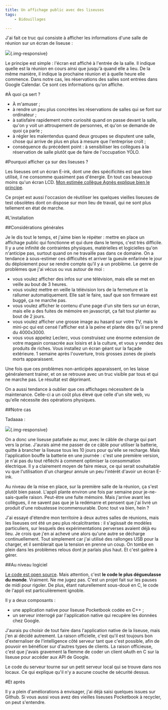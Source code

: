 ```yaml
---
title: Un affichage public avec des liseuses
tags:
    - Bidouillages

---
```


J'ai fait ce truc qui consiste à afficher les informations d'une salle de réunion sur un écran de liseuse :

![](/images/liseuse_2.jpg){.img-responsive}

<!--more-->

Le principe est simple : l'écran est affiché à l'entrée de la salle. Il indique quelle est la réunion en cours ainsi que jusqu'à quand elle a lieu. De la même manière, il indique la prochaine réunion et à quelle heure elle commence. Dans notre cas, les réservations des salles sont entrées dans Google Calendar. Ce sont ces informations qu'on affiche.

#À quoi ça sert ?

* À m'amuser ;
* à rendre un peu plus concrètes les réservations de salles qui se font sur ordinateur ;
* à satisfaire rapidement notre curiosité quand on passe devant la salle, qu'on y voit un attroupement de personnes, et qu'on se demande de quoi ça parle ;
* à régler les malentendus quand deux groupes se disputent une salle, chose qui arrive de plus en plus à mesure que l'entreprise croît ;
* conséquence du précédent point : à sensibiliser les collègues à la réservation de salle plutôt que de faire de l'occupation YOLO.

#Pourquoi afficher ça sur des liseuses ?

Les liseuses ont un écran E-ink, dont une des spécificités est que bien utilisé, il ne consomme quasiment pas d'énergie. En tout cas beaucoup moins qu'un écran LCD. [Mon estimée collègue Agnès explique bien le principe](https://tut-tuuut.github.io/2014/06/30/un-site-web-pour-liseuse.html).

Ce projet est aussi l'occasion de réutiliser les quelques vieilles liseuses de test obsolètes dont on dispose sur mon lieu de travail, qui ne sont plus tellement en état de marche.

#L'installation

##Considérations générales

Je le dis tout le temps, et j'aime bien le répéter : mettre en place un affichage public qui fonctionne et qui dure dans le temps, c'est très difficile. Il y a une infinité de contraintes physiques, matérielles et logicielles qu'on n'anticipe pas, surtout quand on ne travaille pas dans ce domaine. On a tendance à sous-estimer ces difficultés et arriver la gueule enfarinée le jour du déploiement pour se rendre compte qu'il y a un problème. Le genre de problèmes que j'ai vécus ou vus autour de moi :

* vous voulez afficher des infos sur une télévision, mais elle se met en veille au bout de 3 heures.
* vous voulez mettre en veille la télévision lors de la fermeture et la rallumer automatiquement. Elle sait le faire, sauf que son firmware est buggé, ça ne marche pas.
* vous voulez afficher le contenu d'une page d'un site tiers sur un écran, mais elle a des fuites de mémoire en javascript, ça fait tout planter au bout de 2 jours.
* vous voulez afficher une grosse image au hasard sur votre TV, mais le mini-pc qui est censé l'afficher est à la peine et plante dès qu'il se prend du 4000x3000.
* vous vous appelez Leclerc, vous construisez une énorme extension de votre magasin consacrée aux loisirs et à la culture, et vous y vendez des produits de riches. Vous installez un écran géant sur la façade extérieure. 1 semaine après l'ouverture, trois grosses zones de pixels morts apparaissent.

Une fois que ces problèmes non-anticipés apparaissent, on les laisse généralement trainer, et on se retrouve avec un truc visible par tous et qui ne marche pas. Le résultat est déprimant.

On a aussi tendance à oublier que ces affichages nécessitent de la maintenance. Celle-ci a un coût plus élevé que celle d'un site web, vu qu'elle nécessite des opérations physiques.

##Notre cas

Tadaaaa :

![](/images/liseuse_1.jpg){.img-responsive}

On a donc une liseuse patafixée au mur, avec le câble de charge qui part vers la prise. J'aurais aimé me passer de ce câble pour utiliser la batterie, quitte à brancher la liseuse tous les 10 jours pour qu'elle se recharge. Mais l'application bouffe la batterie en une journée : c'est une première version, je n'ai pas du tout réfléchi à comment optimiser la consommation électrique. Il y a clairement moyen de faire mieux, ce qui serait souhaitable vu que l'utilisation d'un chargeur annule un peu l'intérêt d'avoir un écran E-ink.

Au niveau de la mise en place, sur la première salle de la réunion, ça s'est plutôt bien passé. L'appli plante environ une fois par semaine pour je-ne-sais-quelle raison. Peut-être une fuite mémoire. Mais j'arrive avant les collègues, il ne savent pas que je la redémarre et pensent que j'ai livré un produit d'une robustesse incommensurable. Donc tout va bien, hein ?

J'ai essayé d'étendre mon territoire à deux autres salles de réunions, mais les liseuses ont été un peu plus récalcitrantes : il s'agissait de modèles particuliers, sur lesquels des expérimentations perverses avaient déjà eu lieu. Je crois que j'en ai achevé une alors qu'une autre se décharge continuellement. Tout simplement car j'ai utilisé des rallonges USB pour la charger, et il semblerait que la tension en prenne un coup.
On tombe en plein dans les problèmes relous dont je parlais plus haut. Et c'est galère à gérer.

##Au niveau logiciel

[Le code est open source](https://github.com/oservieres/getaroom). Mais attention, c'est **le code le plus dégueulasse du monde**. Vraiment. Ne me jugez pas. C'est un projet fait sur les pauses de midi pour rigoler. De plus, étant naturellement sous-doué en C, le code de l'appli est particulièrement ignoble.

Il y a deux composants :

* une application native pour liseuse Pocketbook codée en C++ ;
* un serveur interrogé par l'application native qui recupère les données chez Google.

J'aurais pu choisir de tout faire dans l'application native de la liseuse, mais j'en ai décidé autrement. La raison officielle, c'est qu'il est toujours bon d'externaliser de l'intelligence côté serveur tant que c'est possible, afin de pouvoir en bénéficer sur d'autres types de clients.
La raison officieuse, c'est que j'avais gravement la flemme de coder un client oAuth en C sur la liseuse pour accéder aux API de Google.

Le code du serveur tourne sur un petit serveur local qui se trouve dans nos locaux. Ce qui explique qu'il n'y a aucune couche de sécurité dessus.

#Et après

Il y a plein d'améliorations à envisager, j'ai déjà saisi quelques issues sur Github. Si vous aussi vous avez des vieilles liseuses Pocketbook à recycler, on peut s'entendre.

